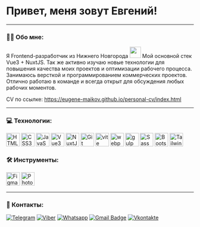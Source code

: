 
# Привет, меня зовут Евгений!

---

### :man_technologist: Обо мне:
Я Frontend-разработчик из Нижнего Новгорода <img src="https://media.giphy.com/media/WUlplcMpOCEmTGBtBW/giphy.gif" width="30px"> Мой основной стек Vue3 + NuxtJS. Так же активно изучаю новые технологии для повышения качества моих проектов и оптимизации рабочего процесса. Занимаюсь версткой и программированием коммерческих проектов. Отлично работаю в команде и всегда открыт для обсуждения любых рабочих моментов.

CV по ссылке: https://eugene-maikov.github.io/personal-cv/index.html

---

### 💻 Технологии:

<div align="left">
<!--  Html  -->
  <a href="https://developer.mozilla.org/en-US/docs/Glossary/HTML5" target="_blank" rel="noreferrer"><img src="https://raw.githubusercontent.com/danielcranney/readme-generator/main/public/icons/skills/html5-colored.svg" width="36" height="36" alt="HTML5" /></a>
<!--  Css  -->
  <a href="https://www.w3.org/TR/CSS/#css" target="_blank" rel="noreferrer"><img src="https://raw.githubusercontent.com/danielcranney/readme-generator/main/public/icons/skills/css3-colored.svg" width="36" height="36" alt="CSS3" /></a>
<!--  JS  -->
  <a href="https://developer.mozilla.org/en-US/docs/Web/JavaScript" target="_blank" rel="noreferrer"><img src="https://raw.githubusercontent.com/danielcranney/readme-generator/main/public/icons/skills/javascript-colored.svg" width="36" height="36" alt="JavaScript" /></a>
<!--  Vue3  -->
<a href="https://vuejs.org/" target="_blank" rel="noreferrer"><img src="https://icon-icons.com/icons2/2107/PNG/512/file_type_vue_icon_130078.png" width="36" height="36" alt="Vue3" /></a>
<!--  NuxtJS -->
<a href="https://nuxt.com/" target="_blank" rel="noreferrer"><img src="https://icon-icons.com/icons2/2107/PNG/512/file_type_nuxt_icon_130293.png" width="36" height="36" alt="NuxtJS" /></a>
<!--  git  -->
<a href="https://git-scm.com/" target="_blank" rel="noreferrer"><img src="https://raw.githubusercontent.com/danielcranney/readme-generator/main/public/icons/skills/git-colored.svg" width="36" height="36" alt="Git" /></a>
<!--  vite  -->
<a href="https://vitejs.dev/" target="_blank" rel="noreferrer"><img src="https://cdn.coursehunter.net/category/vite.png" width="36" height="36" alt="vite" /></a>
<!--  webpack  -->
<a href="https://webpack.js.org/" target="_blank" rel="noreferrer"><img src="https://cdn.icon-icons.com/icons2/2415/PNG/512/webpack_original_logo_icon_146300.png" width="36" height="36" alt="webpack" /></a>
<!--  gulp  -->
<a href="https://gulpjs.com/" target="_blank" rel="noreferrer"><img src="https://cdn.icon-icons.com/icons2/2107/PNG/512/file_type_gulp_icon_130557.png" width="36" height="36" alt="gulp" /></a>
<!--  sass  -->
<a href="https://sass-lang.com/" target="_blank" rel="noreferrer"><img src="https://raw.githubusercontent.com/danielcranney/readme-generator/main/public/icons/skills/sass-colored.svg" width="36" height="36" alt="Sass" /></a>
<!--  Bootstrap  -->
<a href="https://getbootstrap.com/" target="_blank" rel="noreferrer"><img src="https://raw.githubusercontent.com/danielcranney/readme-generator/main/public/icons/skills/bootstrap-colored.svg" width="36" height="36" alt="Bootstrap" /></a>
<!--  TailwindCSS  -->
  <a href="https://tailwindcss.com/" target="_blank" rel="noreferrer"><img src="https://raw.githubusercontent.com/danielcranney/readme-generator/main/public/icons/skills/tailwindcss-colored.svg" width="36" height="36" alt="TailwindCSS" /></a>  
</div>

### 🛠 Инструменты:

<div>
  <!--  Figma  -->
<a href="https://www.figma.com/" target="_blank" rel="noreferrer"><img src="https://raw.githubusercontent.com/danielcranney/readme-generator/main/public/icons/skills/figma-colored.svg" width="36" height="36" alt="Figma" /></a>
<!--  Photoshop  -->
  <a href="https://www.adobe.com/uk/products/photoshop.html" target="_blank" rel="noreferrer"><img src="https://raw.githubusercontent.com/danielcranney/readme-generator/main/public/icons/skills/photoshop-colored.svg" width="36" height="36" alt="Photoshop" /></a>
</div>

---

### 🤝 Контакты:

  [![Telegram](https://img.shields.io/badge/Telegram-2CA5E0?style=for-the-badge&logo=telegram&logoColor=white)](https://t.me/eugene_maikov2000)
  [![Viber](https://img.shields.io/badge/viber-685EA9?style=for-the-badge&logo=viber&logoColor=white)](https://viber.click/79026864084)
  [![Whatsapp](https://img.shields.io/badge/WhatsApp-25D366?style=for-the-badge&logo=whatsapp&logoColor=white)](https://skobelkin.ru/whatsapp/79026864084)
  [![Gmail Badge](https://img.shields.io/badge/Gmail-D14836?style=for-the-badge&logo=gmail&logoColor=white)](mailto:eugene-maikov2000@yandex.ru)
  [![Vkontakte](https://img.shields.io/badge/вконтакте-%232E87FB.svg?&style=for-the-badge&logo=vk&logoColor=white)](https://vk.com/eugene_maikov)
